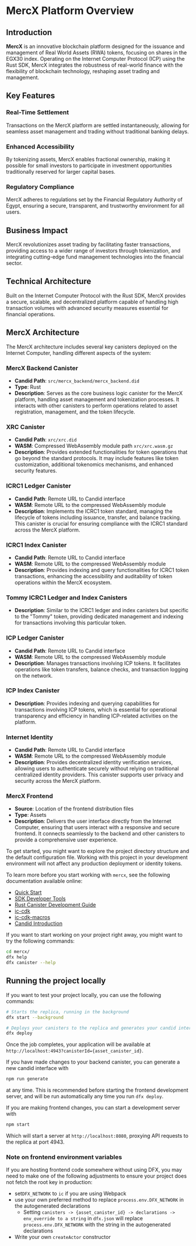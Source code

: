 # MercX Platform Overview

## Introduction

**MercX** is an innovative blockchain platform designed for the issuance and management of Real World Assets (RWA) tokens, focusing on shares in the EGX30 index. Operating on the Internet Computer Protocol (ICP) using the Rust SDK, MercX integrates the robustness of real-world finance with the flexibility of blockchain technology, reshaping asset trading and management.

## Key Features

### Real-Time Settlement

Transactions on the MercX platform are settled instantaneously, allowing for seamless asset management and trading without traditional banking delays.

### Enhanced Accessibility

By tokenizing assets, MercX enables fractional ownership, making it possible for small investors to participate in investment opportunities traditionally reserved for larger capital bases.

### Regulatory Compliance

MercX adheres to regulations set by the Financial Regulatory Authority of Egypt, ensuring a secure, transparent, and trustworthy environment for all users.

## Business Impact

MercX revolutionizes asset trading by facilitating faster transactions, providing access to a wider range of investors through tokenization, and integrating cutting-edge fund management technologies into the financial sector.

## Technical Architecture

Built on the Internet Computer Protocol with the Rust SDK, MercX provides a secure, scalable, and decentralized platform capable of handling high transaction volumes with advanced security measures essential for financial operations.

## MercX Architecture

The MercX architecture includes several key canisters deployed on the Internet Computer, handling different aspects of the system:

### MercX Backend Canister
- **Candid Path**: `src/mercx_backend/mercx_backend.did`
- **Type**: Rust
- **Description**: Serves as the core business logic canister for the MercX platform, handling asset management and tokenization processes. It interacts with other canisters to perform operations related to asset registration, management, and the token lifecycle.

### XRC Canister
- **Candid Path**: `xrc/xrc.did`
- **WASM**: Compressed WebAssembly module path `xrc/xrc.wasm.gz`
- **Description**: Provides extended functionalities for token operations that go beyond the standard protocols. It may include features like token customization, additional tokenomics mechanisms, and enhanced security features.

### ICRC1 Ledger Canister
- **Candid Path**: Remote URL to Candid interface
- **WASM**: Remote URL to the compressed WebAssembly module
- **Description**: Implements the ICRC1 token standard, managing the lifecycle of tokens including issuance, transfer, and balance tracking. This canister is crucial for ensuring compliance with the ICRC1 standard across the MercX platform.

### ICRC1 Index Canister
- **Candid Path**: Remote URL to Candid interface
- **WASM**: Remote URL to the compressed WebAssembly module
- **Description**: Provides indexing and query functionalities for ICRC1 token transactions, enhancing the accessibility and auditability of token operations within the MercX ecosystem.

### Tommy ICRC1 Ledger and Index Canisters
- **Description**: Similar to the ICRC1 ledger and index canisters but specific to the "Tommy" token, providing dedicated management and indexing for transactions involving this particular token.

### ICP Ledger Canister
- **Candid Path**: Remote URL to Candid interface
- **WASM**: Remote URL to the compressed WebAssembly module
- **Description**: Manages transactions involving ICP tokens. It facilitates operations like token transfers, balance checks, and transaction logging on the network.

### ICP Index Canister
- **Description**: Provides indexing and querying capabilities for transactions involving ICP tokens, which is essential for operational transparency and efficiency in handling ICP-related activities on the platform.

### Internet Identity
- **Candid Path**: Remote URL to Candid interface
- **WASM**: Remote URL to the compressed WebAssembly module
- **Description**: Provides decentralized identity verification services, allowing users to authenticate securely without relying on traditional centralized identity providers. This canister supports user privacy and security across the MercX platform.

### MercX Frontend
- **Source**: Location of the frontend distribution files
- **Type**: Assets
- **Description**: Delivers the user interface directly from the Internet Computer, ensuring that users interact with a responsive and secure frontend. It connects seamlessly to the backend and other canisters to provide a comprehensive user experience.



To get started, you might want to explore the project directory structure and the default configuration file. Working with this project in your development environment will not affect any production deployment or identity tokens.

To learn more before you start working with `mercx`, see the following documentation available online:

- [Quick Start](https://internetcomputer.org/docs/current/developer-docs/setup/deploy-locally)
- [SDK Developer Tools](https://internetcomputer.org/docs/current/developer-docs/setup/install)
- [Rust Canister Development Guide](https://internetcomputer.org/docs/current/developer-docs/backend/rust/)
- [ic-cdk](https://docs.rs/ic-cdk)
- [ic-cdk-macros](https://docs.rs/ic-cdk-macros)
- [Candid Introduction](https://internetcomputer.org/docs/current/developer-docs/backend/candid/)

If you want to start working on your project right away, you might want to try the following commands:

```bash
cd mercx/
dfx help
dfx canister --help
```

## Running the project locally

If you want to test your project locally, you can use the following commands:

```bash
# Starts the replica, running in the background
dfx start --background

# Deploys your canisters to the replica and generates your candid interface
dfx deploy
```

Once the job completes, your application will be available at `http://localhost:4943?canisterId={asset_canister_id}`.

If you have made changes to your backend canister, you can generate a new candid interface with

```bash
npm run generate
```

at any time. This is recommended before starting the frontend development server, and will be run automatically any time you run `dfx deploy`.

If you are making frontend changes, you can start a development server with

```bash
npm start
```

Which will start a server at `http://localhost:8080`, proxying API requests to the replica at port 4943.

### Note on frontend environment variables

If you are hosting frontend code somewhere without using DFX, you may need to make one of the following adjustments to ensure your project does not fetch the root key in production:

- set`DFX_NETWORK` to `ic` if you are using Webpack
- use your own preferred method to replace `process.env.DFX_NETWORK` in the autogenerated declarations
  - Setting `canisters -> {asset_canister_id} -> declarations -> env_override to a string` in `dfx.json` will replace `process.env.DFX_NETWORK` with the string in the autogenerated declarations
- Write your own `createActor` constructor
